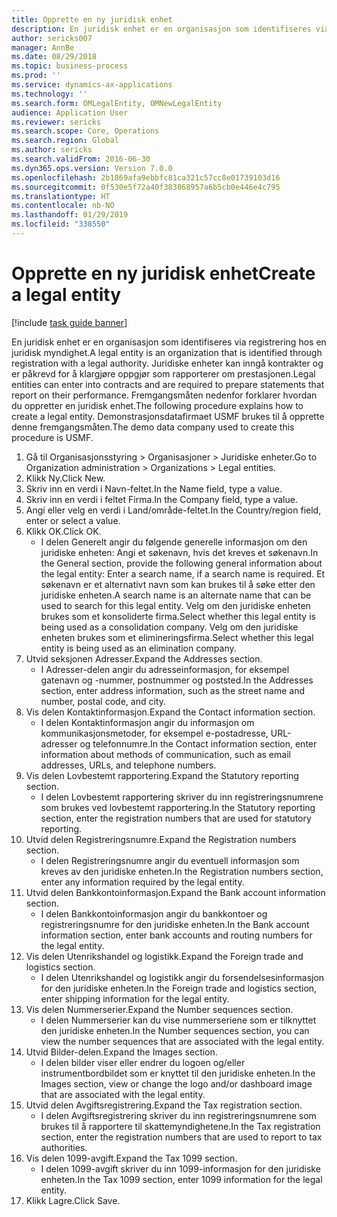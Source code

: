 ```yaml
---
title: Opprette en ny juridisk enhet
description: En juridisk enhet er en organisasjon som identifiseres via registrering hos en juridisk myndighet.
author: sericks007
manager: AnnBe
ms.date: 08/29/2018
ms.topic: business-process
ms.prod: ''
ms.service: dynamics-ax-applications
ms.technology: ''
ms.search.form: OMLegalEntity, OMNewLegalEntity
audience: Application User
ms.reviewer: sericks
ms.search.scope: Core, Operations
ms.search.region: Global
ms.author: sericks
ms.search.validFrom: 2016-06-30
ms.dyn365.ops.version: Version 7.0.0
ms.openlocfilehash: 2b1869afa9ebbfc81ca321c57cc8e01739103d16
ms.sourcegitcommit: 0f530e5f72a40f383868957a6b5cb0e446e4c795
ms.translationtype: HT
ms.contentlocale: nb-NO
ms.lasthandoff: 01/29/2019
ms.locfileid: "338550"
---
```

# <a name="create-a-legal-entity"></a><span data-ttu-id="fe4ce-103">Opprette en ny juridisk enhet</span><span class="sxs-lookup"><span data-stu-id="fe4ce-103">Create a legal entity</span></span>

[!include [task guide banner](../../includes/task-guide-banner.md)]

<span data-ttu-id="fe4ce-104">En juridisk enhet er en organisasjon som identifiseres via registrering hos en juridisk myndighet.</span><span class="sxs-lookup"><span data-stu-id="fe4ce-104">A legal entity is an organization that is identified through registration with a legal authority.</span></span> <span data-ttu-id="fe4ce-105">Juridiske enheter kan inngå kontrakter og er påkrevd for å klargjøre oppgjør som rapporterer om prestasjonen.</span><span class="sxs-lookup"><span data-stu-id="fe4ce-105">Legal entities can enter into contracts and are required to prepare statements that report on their performance.</span></span> <span data-ttu-id="fe4ce-106">Fremgangsmåten nedenfor forklarer hvordan du oppretter en juridisk enhet.</span><span class="sxs-lookup"><span data-stu-id="fe4ce-106">The following procedure explains how to create a legal entity.</span></span> <span data-ttu-id="fe4ce-107">Demonstrasjonsdatafirmaet USMF brukes til å opprette denne fremgangsmåten.</span><span class="sxs-lookup"><span data-stu-id="fe4ce-107">The demo data company used to create this procedure is USMF.</span></span>

1. <span data-ttu-id="fe4ce-108">Gå til Organisasjonsstyring > Organisasjoner > Juridiske enheter.</span><span class="sxs-lookup"><span data-stu-id="fe4ce-108">Go to Organization administration > Organizations > Legal entities.</span></span>
2. <span data-ttu-id="fe4ce-109">Klikk Ny.</span><span class="sxs-lookup"><span data-stu-id="fe4ce-109">Click New.</span></span>
3. <span data-ttu-id="fe4ce-110">Skriv inn en verdi i Navn-feltet.</span><span class="sxs-lookup"><span data-stu-id="fe4ce-110">In the Name field, type a value.</span></span>
4. <span data-ttu-id="fe4ce-111">Skriv inn en verdi i feltet Firma.</span><span class="sxs-lookup"><span data-stu-id="fe4ce-111">In the Company field, type a value.</span></span>
5. <span data-ttu-id="fe4ce-112">Angi eller velg en verdi i Land/område-feltet.</span><span class="sxs-lookup"><span data-stu-id="fe4ce-112">In the Country/region field, enter or select a value.</span></span>
6. <span data-ttu-id="fe4ce-113">Klikk OK.</span><span class="sxs-lookup"><span data-stu-id="fe4ce-113">Click OK.</span></span>
    * <span data-ttu-id="fe4ce-114">I delen Generelt angir du følgende generelle informasjon om den juridiske enheten: Angi et søkenavn, hvis det kreves et søkenavn.</span><span class="sxs-lookup"><span data-stu-id="fe4ce-114">In the General section, provide the following general information about the legal entity: Enter a search name, if a search name is required.</span></span> <span data-ttu-id="fe4ce-115">Et søkenavn er et alternativt navn som kan brukes til å søke etter den juridiske enheten.</span><span class="sxs-lookup"><span data-stu-id="fe4ce-115">A search name is an alternate name that can be used to search for this legal entity.</span></span> <span data-ttu-id="fe4ce-116">Velg om den juridiske enheten brukes som et konsoliderte firma.</span><span class="sxs-lookup"><span data-stu-id="fe4ce-116">Select whether this legal entity is being used as a consolidation company.</span></span> <span data-ttu-id="fe4ce-117">Velg om den juridiske enheten brukes som et elimineringsfirma.</span><span class="sxs-lookup"><span data-stu-id="fe4ce-117">Select whether this legal entity is being used as an elimination company.</span></span>  
7. <span data-ttu-id="fe4ce-118">Utvid seksjonen Adresser.</span><span class="sxs-lookup"><span data-stu-id="fe4ce-118">Expand the Addresses section.</span></span>
    * <span data-ttu-id="fe4ce-119">I Adresser-delen angir du adresseinformasjon, for eksempel gatenavn og -nummer, postnummer og poststed.</span><span class="sxs-lookup"><span data-stu-id="fe4ce-119">In the Addresses section, enter address information, such as the street name and number, postal code, and city.</span></span>  
8. <span data-ttu-id="fe4ce-120">Vis delen Kontaktinformasjon.</span><span class="sxs-lookup"><span data-stu-id="fe4ce-120">Expand the Contact information section.</span></span>
    * <span data-ttu-id="fe4ce-121">I delen Kontaktinformasjon angir du informasjon om kommunikasjonsmetoder, for eksempel e-postadresse, URL-adresser og telefonnumre.</span><span class="sxs-lookup"><span data-stu-id="fe4ce-121">In the Contact information section, enter information about methods of communication, such as email addresses, URLs, and telephone numbers.</span></span>  
9. <span data-ttu-id="fe4ce-122">Vis delen Lovbestemt rapportering.</span><span class="sxs-lookup"><span data-stu-id="fe4ce-122">Expand the Statutory reporting section.</span></span>
    * <span data-ttu-id="fe4ce-123">I delen Lovbestemt rapportering skriver du inn registreringsnumrene som brukes ved lovbestemt rapportering.</span><span class="sxs-lookup"><span data-stu-id="fe4ce-123">In the Statutory reporting section, enter the registration numbers that are used for statutory reporting.</span></span>  
10. <span data-ttu-id="fe4ce-124">Utvid delen Registreringsnumre.</span><span class="sxs-lookup"><span data-stu-id="fe4ce-124">Expand the Registration numbers section.</span></span>
    * <span data-ttu-id="fe4ce-125">I delen Registreringsnumre angir du eventuell informasjon som kreves av den juridiske enheten.</span><span class="sxs-lookup"><span data-stu-id="fe4ce-125">In the Registration numbers section, enter any information required by the legal entity.</span></span>  
11. <span data-ttu-id="fe4ce-126">Utvid delen Bankkontoinformasjon.</span><span class="sxs-lookup"><span data-stu-id="fe4ce-126">Expand the Bank account information section.</span></span>
    * <span data-ttu-id="fe4ce-127">I delen Bankkontoinformasjon angir du bankkontoer og registreringsnumre for den juridiske enheten.</span><span class="sxs-lookup"><span data-stu-id="fe4ce-127">In the Bank account information section, enter bank accounts and routing numbers for the legal entity.</span></span>  
12. <span data-ttu-id="fe4ce-128">Vis delen Utenrikshandel og logistikk.</span><span class="sxs-lookup"><span data-stu-id="fe4ce-128">Expand the Foreign trade and logistics section.</span></span>
    * <span data-ttu-id="fe4ce-129">I delen Utenrikshandel og logistikk angir du forsendelsesinformasjon for den juridiske enheten.</span><span class="sxs-lookup"><span data-stu-id="fe4ce-129">In the Foreign trade and logistics section, enter shipping information for the legal entity.</span></span>  
13. <span data-ttu-id="fe4ce-130">Vis delen Nummerserier.</span><span class="sxs-lookup"><span data-stu-id="fe4ce-130">Expand the Number sequences section.</span></span>
    * <span data-ttu-id="fe4ce-131">I delen Nummerserier kan du vise nummerseriene som er tilknyttet den juridiske enheten.</span><span class="sxs-lookup"><span data-stu-id="fe4ce-131">In the Number sequences section, you can view the number sequences that are associated with the legal entity.</span></span>  
14. <span data-ttu-id="fe4ce-132">Utvid Bilder-delen.</span><span class="sxs-lookup"><span data-stu-id="fe4ce-132">Expand the Images section.</span></span>
    * <span data-ttu-id="fe4ce-133">I delen bilder viser eller endrer du logoen og/eller instrumentbordbildet som er knyttet til den juridiske enheten.</span><span class="sxs-lookup"><span data-stu-id="fe4ce-133">In the Images section, view or change the logo and/or dashboard image that are associated with the legal entity.</span></span>  
15. <span data-ttu-id="fe4ce-134">Utvid delen Avgiftsregistrering.</span><span class="sxs-lookup"><span data-stu-id="fe4ce-134">Expand the Tax registration section.</span></span>
    * <span data-ttu-id="fe4ce-135">I delen Avgiftsregistrering skriver du inn registreringsnumrene som brukes til å rapportere til skattemyndighetene.</span><span class="sxs-lookup"><span data-stu-id="fe4ce-135">In the Tax registration section, enter the registration numbers that are used to report to tax authorities.</span></span>  
16. <span data-ttu-id="fe4ce-136">Vis delen 1099-avgift.</span><span class="sxs-lookup"><span data-stu-id="fe4ce-136">Expand the Tax 1099 section.</span></span>
    * <span data-ttu-id="fe4ce-137">I delen 1099-avgift skriver du inn 1099-informasjon for den juridiske enheten.</span><span class="sxs-lookup"><span data-stu-id="fe4ce-137">In the Tax 1099 section, enter 1099 information for the legal entity.</span></span>  
17. <span data-ttu-id="fe4ce-138">Klikk Lagre.</span><span class="sxs-lookup"><span data-stu-id="fe4ce-138">Click Save.</span></span>

